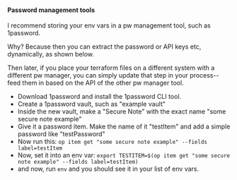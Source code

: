 
#### Password management tools

I recommend storing your env vars in a pw management tool, such as 1password.

Why? Because then you can extract the password or API keys etc, dynamically, as shown below.

Then later, if you place your terraform files on a different system with a different pw manager, you can simply update that step in your process-- feed them in based on the API of the other pw manager tool.

- Download 1password and install the 1password CLI tool.
- Create a 1password vault, such as "example vault"
- Inside the new vault, make a "Secure Note" with the exact name "some secure note example"
- Give it a password item.  Make the name of it "testItem" and add a simple password like "testPassword"
- Now run this: `op item get "some secure note example" --fields label=testItem`
- Now, set it into an env var: 
`export TESTITEM=$(op item get "some secure note example" --fields label=testItem)`
- and now, run `env` and you should see it in your list of env vars.